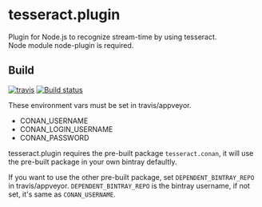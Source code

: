 # tesseract.plugin
Plugin for Node.js to recognize stream-time by using tesseract.  
Node module node-plugin is required.

## Build
[![travis](https://www.travis-ci.org/yjjnls/tesseract.plugin/builds#)](https://www.travis-ci.org/yjjnls/tesseract.plugin)
[![Build status](https://ci.appveyor.com/api/projects/status/4pnwm14dmlgymrg8?svg=true)](https://ci.appveyor.com/project/yjjnls/tesseract-plugin)

These environment vars must be set in travis/appveyor.  

*   CONAN_USERNAME
*   CONAN_LOGIN_USERNAME
*   CONAN_PASSWORD

tesseract.plugin requires the pre-built package `tesseract.conan`, it will use the pre-built package in your own bintray defaultly.   

If you want to use the other pre-built package, set `DEPENDENT_BINTRAY_REPO` in travis/appveyor. `DEPENDENT_BINTRAY_REPO` is the bintray username, if not set, it's same as `CONAN_USERNAME`.